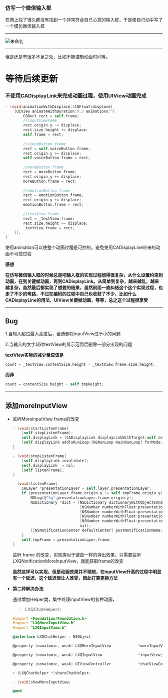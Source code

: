 ### 仿写一个微信输入框

在网上找了很久都没有找到一个非常符合自己心意的输入框，于是便自己动手写了一个模仿微信输入框

***

  ![未命名](未命名.gif)

***

但是还是有很多不足之处，比如不能控制动画时间等。

# 等待后续更新

### 不使用CADisplayLink来完成动画过程，使用UIView动画完成

```objective-c
- (void)animationWithDisplace:(CGFloat)displace{
    [UIView animateWithDuration:0.3 animations:^{
        CGRect rect = self.frame;
        //inputViewFame
        rect.origin.y -= displace;
        rect.size.height += displace;
        self.frame = rect;
        
        //vioceButton frame
        rect = self.voiceButton.frame;
        rect.origin.y += displace;
        self.voiceButton.frame = rect;
        
        //moreButton frame
        rect = moreButton.frame;
        rect.origin.y += displace;
        moreButton.frame = rect;
        
        //emotionButton frame
        rect = emotionButton.frame;
        rect.origin.y += displace;
        emotionButton.frame = rect;
        
        //textView frame
        rect = _textView.frame;
        rect.size.height += displace;
        _textView.frame = rect;
    }];
}
```

使用animation可以使整个动画过程是可控的，避免使用CADisplayLine带来的动画不可控过程

**感想**

**在仿写微信输入框的时候总是吧输入框的实现过程想得很复杂，从什么设置约束到动画，在到关键帧动画，再到CADisplayLink。从简单到复杂，越来越乱，越来越复杂，虽然最后都实现了想要的结果，虽然前面一直纠结这个这个实现过程，也走了不少的弯路，不过在编码的过程中自己也收获了不少，比如什么CADisplayLine的用法、UIView关键帧动画，等等，总之这个过程很享受**

***

## Bug

1.当输入超过最大高度后，全选删除inputView过于小的问题

2.当输入的文字超过textView的显示范围后删除一部分出现的问题

**textView实际的减少量应该是**

```objective-c
count = _textView.contentSize.height - _textView.frame.size.height;
```

**而非**

```objective-c
count = contentSize.height - self.tmpHeight;
```

***

## 添加moreInputView

* 监听MoreInputView frame的改变

  ```objective-c
  - (void)startListenFrame{
      [self stopListenFrame];
      self.displayLink = [CADisplayLink displayLinkWithTarget:self selector:@selector(listenFrame)];
      [self.displayLink addToRunLoop:[NSRunLoop mainRunLoop] forMode:NSRunLoopCommonModes];
  }

  - (void)stopListenFrame{
      [self.displayLink invalidate];
      self.displayLink  = nil;
      [self listenFrame];
  }

  - (void)listenFrame{
      CALayer *presentationLayer = self.layer.presentationLayer;
      if (presentationLayer.frame.origin.y != self.tmpFrame.origin.y) {
          NSLog(@"%g",presentationLayer.frame.origin.y);
          NSDictionary *dict = [NSDictionary dictionaryWithObjectsAndKeys:
                                [NSNumber numberWithFloat:presentationLayer.frame.origin.x],@"x",
                                [NSNumber numberWithFloat:presentationLayer.frame.origin.y],@"y",
                                [NSNumber numberWithFloat:presentationLayer.frame.size.height],@"height",
                                [NSNumber numberWithFloat:presentationLayer.frame.size.width],@"width",
                                nil];
          [[NSNotificationCenter defaultCenter] postNotificationName:@"LXQNotificationMoreInputView" object:nil userInfo:dict];
      }
      self.tmpFrame = presentationLayer.frame;
  }
  ```

  监听 frame 的改变，实现类似于键盘一样的弹出效果，只需要监听LXQNotificationMoreInputView，就能获取frame的改变

  **虽然这样可以实现，但是动画效果并不理想，在inputView升高的过程中明显有一个延迟，这个延迟很让人难受，因此打算更换方法**

* **第二种解决办法**

  通过增加Helper类，集中处理inputView的各种动画，

  > LXQChatHelper.h

  ```objective-c
  #import <Foundation/Foundation.h>
  #import "LXQMoreInputView.h"
  #import "LXQInputView.h"

  @interface LXQChatHelper : NSObject

  @property (nonatomic, weak) LXQMoreInputView            *moreInputView;

  @property (nonatomic, weak) LXQInputView                *inputView;

  @property (nonatomic, weak) UIViewController            *chatViewController;

  + (LXQChatHelper *)shareChatHelper;

  - (void)showMoreInputView;

  @end
  ```

  ​

  ​